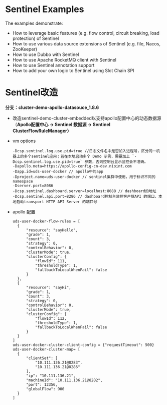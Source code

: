 # Sentinel Examples

The examples demonstrate:

- How to leverage basic features (e.g. flow control, circuit breaking, load protection) of Sentinel
- How to use various data source extensions of Sentinel (e.g. file, Nacos, ZooKeeper)
- How to use Dubbo with Sentinel
- How to use Apache RocketMQ client with Sentinel
- How to use Sentinel annotation support
- How to add your own logic to Sentinel using Slot Chain SPI

# Sentinel改造

**分支：cluster-demo-apollo-datasouce_1.8.6**

* 改造sentinel-demo-cluster-embedded以支持apollo配置中心的动态数据源（**Apollo配置中心 → Sentinel 数据源 → Sentinel ClusterFlowRuleManager）**
* vm options

  ```
  -Dcsp.sentinel.log.use.pid=true //日志文件名中是否加入进程号，区分同一机器上的多个sentinel应用；若在本地启动多个 Demo 示例，需要加上 `-Dcsp.sentinel.log.use.pid=true` 参数，否则控制台显示监控会不准确。
  -Dapollo.meta=https://apollo-config-cn-dev.nioint.com
  -Dapp.id=uds-user-docker // apollo中的app
  -Dproject.name=uds-user-docker // sentinel集群中使用，用于标识不同的namespace
  -Dserver.port=8086
  -Dcsp.sentinel.dashboard.server=localhost:8088 // dashboard的地址
  -Dcsp.sentinel.api.port=8286 // dashboard控制台监控客户端API 的端口，本地启动transport HTTP API Server 的端口号
  ```
* apollo 配置
  ```
  uds-user-docker-flow-rules = [
    {
        "resource": "sayHello",
        "grade": 1,
        "count": 3,
        "strategy": 0,
        "controlBehavior": 0,
        "clusterMode": true,
        "clusterConfig": {
            "flowId": 111,
            "thresholdType": 1,
            "fallbackToLocalWhenFail": false
        }
    },
    {
        "resource": "sayHi",
        "grade": 1,
        "count": 3,
        "strategy": 0,
        "controlBehavior": 0,
        "clusterMode": true,
        "clusterConfig": {
            "flowId": 112,
            "thresholdType": 1,
            "fallbackToLocalWhenFail": false
        }
    }
  ]
  uds-user-docker-cluster-client-config = {"requestTimeout": 500}
  uds-user-docker-cluster-map= [
    {
        "clientSet": [
            "10.111.136.21@8283",
            "10.111.136.21@8286"
        ],
        "ip": "10.111.136.21",
        "machineId": "10.111.136.21@8282",
        "port": 12356,
        "globalFlow": 900
    }
  ]
  ```
